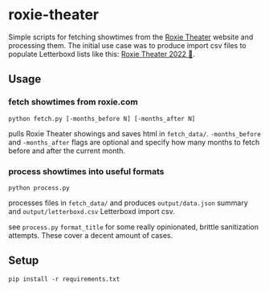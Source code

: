 # roxie-theater

Simple scripts for fetching showtimes from the [Roxie Theater](https://www.roxie.com/) website and processing them. The initial use case was to produce import csv files to populate Letterboxd lists like this: [Roxie Theater 2022 🌉](https://letterboxd.com/eugeually/list/roxie-theater-2022/).

## Usage

### fetch showtimes from roxie.com

```
python fetch.py [-months_before N] [-months_after N]
```

pulls Roxie Theater showings and saves html in `fetch_data/`. `-months_before` and `-months_after` flags are optional and specify how many months to fetch before and after the current month.

### process showtimes into useful formats

```
python process.py
```

processes files in `fetch_data/` and produces `output/data.json` summary and `output/letterboxd.csv` Letterboxd import csv.

see `process.py` `format_title` for some really opinionated, brittle sanitization attempts. These cover a decent amount of cases.

## Setup

`pip install -r requirements.txt`
